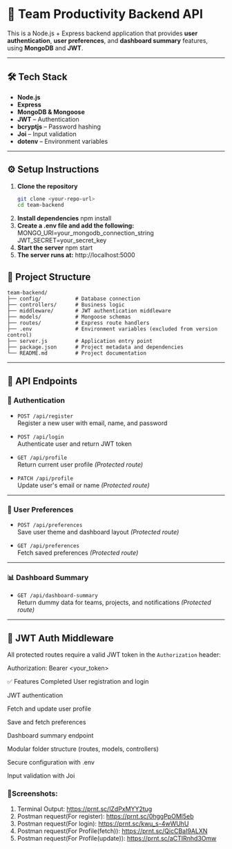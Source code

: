 # 🚀 Team Productivity Backend API

This is a Node.js + Express backend application that provides **user authentication**, **user preferences**, and **dashboard summary** features, using **MongoDB** and **JWT**.

---

## 🛠 Tech Stack

- **Node.js**
- **Express**
- **MongoDB & Mongoose**
- **JWT** – Authentication
- **bcryptjs** – Password hashing
- **Joi** – Input validation
- **dotenv** – Environment variables

---

## ⚙️ Setup Instructions

1. **Clone the repository**
   ```bash
   git clone <your-repo-url>
   cd team-backend
2. **Install dependencies**
   npm install
3. **Create a .env file and add the following:**
   MONGO_URI=your_mongodb_connection_string
   JWT_SECRET=your_secret_key
4. **Start the server**
   npm start
5. **The server runs at:**
   http://localhost:5000


## 📁 Project Structure

```plaintext
team-backend/
├── config/           # Database connection
├── controllers/      # Business logic
├── middleware/       # JWT authentication middleware
├── models/           # Mongoose schemas
├── routes/           # Express route handlers
├── .env              # Environment variables (excluded from version control)
├── server.js         # Application entry point
├── package.json      # Project metadata and dependencies
└── README.md         # Project documentation
```



---

## 🧪 API Endpoints

### 🔐 Authentication

- `POST /api/register`  
  Register a new user with email, name, and password

- `POST /api/login`  
  Authenticate user and return JWT token

- `GET /api/profile`  
  Return current user profile *(Protected route)*

- `PATCH /api/profile`  
  Update user's email or name *(Protected route)*

---

### 🎨 User Preferences

- `POST /api/preferences`  
  Save user theme and dashboard layout *(Protected route)*

- `GET /api/preferences`  
  Fetch saved preferences *(Protected route)*

---

### 📊 Dashboard Summary

- `GET /api/dashboard-summary`  
  Return dummy data for teams, projects, and notifications *(Protected route)*

---

## 🔐 JWT Auth Middleware

All protected routes require a valid JWT token in the `Authorization` header:


Authorization: Bearer <your_token>


 ✅ Features Completed
 User registration and login

 JWT authentication

 Fetch and update user profile

 Save and fetch preferences

 Dashboard summary endpoint

 Modular folder structure (routes, models, controllers)

 Secure configuration with .env

 Input validation with Joi


### 📸Screenshots:
1. Terminal Output: https://prnt.sc/lZdPxMYY2tug
2. Postman request(For register): https://prnt.sc/0hggPpOMl5eb 
3. Postman request(For login): https://prnt.sc/kwu_s-4wWUhU
4. Postman request(For Profile(fetch)): https://prnt.sc/QicCBaI9ALXN
5. Postman request(For Profile(update)): https://prnt.sc/aCTIRnhd3Omw
